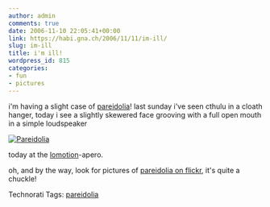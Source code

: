 ```yaml
---
author: admin
comments: true
date: 2006-11-10 22:05:41+00:00
link: https://habi.gna.ch/2006/11/11/im-ill/
slug: im-ill
title: i'm ill!
wordpress_id: 815
categories:
- fun
- pictures
---
```


i'm having a slight case of [pareidolia](https://google.com/search?&q=define%3Apareidolia)!
last sunday i've seen cthulu in a cloath hanger, today i see a slightly skewered face grooving with a full open mouth in a simple loudspeaker


[![Pareidolia](https://habi.gna.ch/wp-content/uploads/2006/11/images/pareidolia-tm1.jpg)](https://habi.gna.ch/wp-content/uploads/2006/11/images/pareidolia1.jpg)

today at the [lomotion](http://www.lomotion.ch/)-apero.

oh, and by the way, look for pictures of [pareidolia on flickr](https://flickr.com/photos/tags/pareidolia/), it's quite a chuckle!



Technorati Tags: [pareidolia](http://www.technorati.com/tag/pareidolia)
